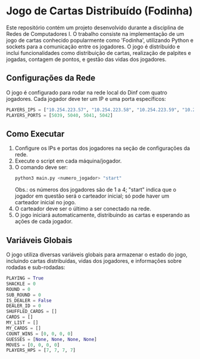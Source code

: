 # Jogo de Cartas Distribuído (Fodinha)

Este repositório contém um projeto desenvolvido durante a disciplina de Redes de Computadores I. O trabalho consiste na implementação de um jogo de cartas conhecido popularmente como 'Fodinha', utilizando Python e sockets para a comunicação entre os jogadores. O jogo é distribuído e inclui funcionalidades como distribuição de cartas, realização de palpites e jogadas, contagem de pontos, e gestão das vidas dos jogadores.

## Configurações da Rede

O jogo é configurado para rodar na rede local do Dinf com quatro jogadores. Cada jogador deve ter um IP e uma porta específicos:

```python
PLAYERS_IPS = ["10.254.223.57", "10.254.223.58", "10.254.223.59", "10.254.223.60"]
PLAYERS_PORTS = [5039, 5040, 5041, 5042]
````

## Como Executar

1. Configure os IPs e portas dos jogadores na seção de configurações da rede.
2. Execute o script em cada máquina/jogador.
3. O comando deve ser:
   ```python
   python3 main.py <numero_jogador> "start"
   ````
   Obs.: os números dos jogadores são de 1 a 4; "start" indica que o jogador em questão será o carteador inicial; só pode haver um carteador inicial no jogo.
5. O carteador deve ser o último a ser conectado na rede.
6. O jogo iniciará automaticamente, distribuindo as cartas e esperando as ações de cada jogador.
## Variáveis Globais

O jogo utiliza diversas variáveis globais para armazenar o estado do jogo, incluindo cartas distribuídas, vidas dos jogadores, e informações sobre rodadas e sub-rodadas:

```python
PLAYING = True
SHACKLE = 0
ROUND = 0
SUB_ROUND = 0
IS_DEALER = False
DEALER_ID = 0
SHUFFLED_CARDS = []
CARDS = []
MY_LIST = []
MY_CARDS = []
COUNT_WINS = [0, 0, 0, 0]
GUESSES = [None, None, None, None]
MOVES = [0, 0, 0, 0]
PLAYERS_HPS = [7, 7, 7, 7]
````




